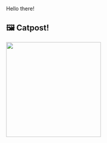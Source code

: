 Hello there!



## 🖼️ Catpost!

<sub>
    <img src="https://cdn2.thecatapi.com/images/46c.jpg" height="256">
</sub>

